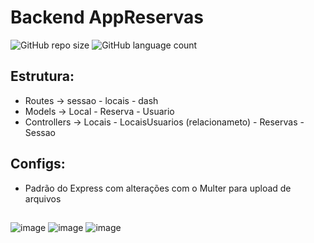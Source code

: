 # Backend AppReservas

![GitHub repo size](https://img.shields.io/github/repo-size/juanfariastk/Back-App-Reservas?style=for-the-badge)
![GitHub language count](https://img.shields.io/github/languages/count/juanfariastk/Portfolio-React?style=for-the-badge)

## Estrutura:
- Routes -> sessao - locais -  dash
- Models -> Local - Reserva - Usuario
- Controllers -> Locais - LocaisUsuarios (relacionameto) - Reservas - Sessao

## Configs:
- Padrão do Express com alterações com o Multer para upload de arquivos

##
![image](https://img.shields.io/badge/Node.js-43853D?style=for-the-badge&logo=node.js&logoColor=white)
![image](https://img.shields.io/badge/Express.js-404D59?style=for-the-badge)
![image](https://img.shields.io/badge/JavaScript-F7DF1E?style=for-the-badge&logo=javascript&logoColor=black)


